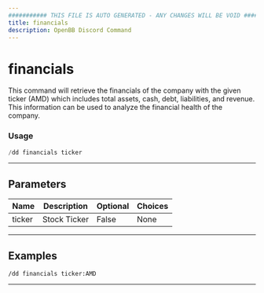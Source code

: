 ```yaml
---
########### THIS FILE IS AUTO GENERATED - ANY CHANGES WILL BE VOID ###########
title: financials
description: OpenBB Discord Command
---
```


# financials

This command will retrieve the financials of the company with the given ticker (AMD) which includes total assets, cash, debt, liabilities, and revenue. This information can be used to analyze the financial health of the company.

### Usage

```python wordwrap
/dd financials ticker
```

---

## Parameters

| Name | Description | Optional | Choices |
| ---- | ----------- | -------- | ------- |
| ticker | Stock Ticker | False | None |


---

## Examples

```
/dd financials ticker:AMD
```
---
